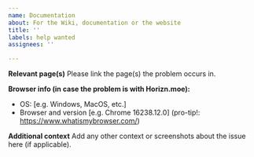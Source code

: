 ```yaml
---
name: Documentation
about: For the Wiki, documentation or the website
title: ''
labels: help wanted
assignees: ''

---
```


**Relevant page(s)**
Please link the page(s) the problem occurs in.

**Browser info (in case the problem is with Horizn.moe):**
 - OS: [e.g. Windows, MacOS, etc.]
 - Browser and version [e.g. Chrome 16238.12.0] (pro-tip!: https://www.whatismybrowser.com/)

**Additional context**
Add any other context or screenshots about the issue here (if applicable).

